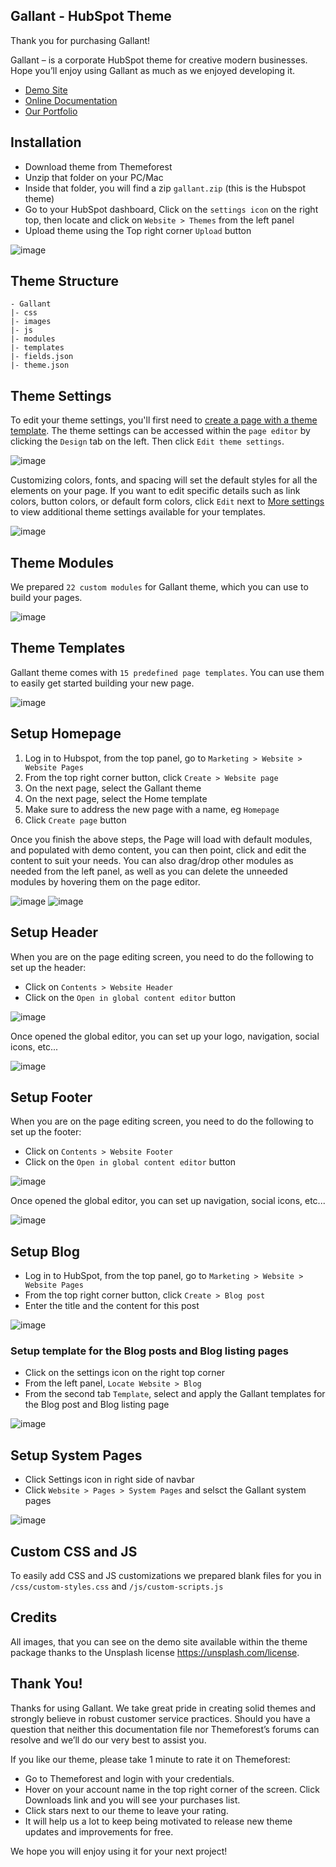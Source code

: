 ## Gallant - HubSpot Theme

Thank you for purchasing Gallant!

Gallant – is a corporate HubSpot theme for creative modern businesses. Hope you’ll enjoy using Gallant as much as we enjoyed developing it.

- [Demo Site](https://nkdev-19948095.hs-sites.com/gallant)
- [Online Documentation](https://nk-crew.github.io/hs-gallant-docs/)
- [Our Portfolio](https://1.envato.market/nk-portfolio)

## Installation

- Download theme from Themeforest
- Unzip that folder on your PC/Mac
- Inside that folder, you will find a zip `gallant.zip` (this is the Hubspot theme)
- Go to your HubSpot dashboard, Click on the `settings icon` on the right top, then locate and click on `Website > Themes` from the left panel
- Upload theme using the Top right corner `Upload` button

![image](https://user-images.githubusercontent.com/14810891/120102495-fa41e180-c153-11eb-9ab6-98987842d7f8.png)

## Theme Structure

```
- Gallant
|- css
|- images
|- js
|- modules
|- templates
|- fields.json
|- theme.json
```

## Theme Settings

To edit your theme settings, you'll first need to [create a page with a theme template](https://knowledge.hubspot.com/website-pages/edit-content-in-pages-using-a-website-theme#create-a-new-page). The theme settings can be accessed within the `page editor` by clicking the `Design` tab on the left. Then click `Edit theme settings`.

![image](https://user-images.githubusercontent.com/14810891/120103217-3a569380-c157-11eb-95ce-e1ff5416def5.png)

Customizing colors, fonts, and spacing will set the default styles for all the elements on your page. If you want to edit specific details such as link colors, button colors, or default form colors, click `Edit` next to [More settings](https://knowledge.hubspot.com/website-pages/edit-your-global-theme-settings#more-settings) to view additional theme settings available for your templates.

![image](https://user-images.githubusercontent.com/14810891/120103257-72f66d00-c157-11eb-888e-bb08d7f0dfa5.png)

## Theme Modules

We prepared `22 custom modules` for Gallant theme, which you can use to build your pages.

![image](https://user-images.githubusercontent.com/14810891/120104173-da162080-c15b-11eb-8f3a-4889614fccd5.png)

## Theme Templates

Gallant theme comes with `15 predefined page templates`. You can use them to easily get started building your new page.

![image](https://user-images.githubusercontent.com/14810891/120104110-94f1ee80-c15b-11eb-9cb7-72c9d4a25999.png)

## Setup Homepage

1. Log in to Hubspot, from the top panel, go to `Marketing > Website > Website Pages`
2. From the top right corner button, click `Create > Website page`
3. On the next page, select the Gallant theme
4. On the next page, select the Home template
5. Make sure to address the new page with a name, eg `Homepage`
6. Click `Create page` button

Once you finish the above steps, the Page will load with default modules, and populated with demo content, you can then point, click and edit the content to suit your needs. You can also drag/drop other modules as needed from the left panel, as well as you can delete the unneeded modules by hovering them on the page editor.

![image](https://user-images.githubusercontent.com/14810891/120103485-75a59200-c158-11eb-8cfd-98e1c2821b0b.png)
![image](https://user-images.githubusercontent.com/14810891/120103519-abe31180-c158-11eb-8fbb-094c9e9688d1.png)

## Setup Header

When you are on the page editing screen, you need to do the following to set up the header:

- Click on `Contents > Website Header`
- Click on the `Open in global content editor` button

![image](https://user-images.githubusercontent.com/14810891/120103745-d2557c80-c159-11eb-9c80-4108df269b6e.png)

Once opened the global editor, you can set up your logo, navigation, social icons, etc...

![image](https://user-images.githubusercontent.com/14810891/120103764-ec8f5a80-c159-11eb-99a7-837b43ede69a.png)

## Setup Footer

When you are on the page editing screen, you need to do the following to set up the footer:

- Click on `Contents > Website Footer`
- Click on the `Open in global content editor` button

![image](https://user-images.githubusercontent.com/14810891/120103851-4728b680-c15a-11eb-9cad-9bdfd4b46016.png)

Once opened the global editor, you can set up navigation, social icons, etc...

![image](https://user-images.githubusercontent.com/14810891/120103860-57d92c80-c15a-11eb-9aaf-325aa5542546.png)

## Setup Blog

- Log in to HubSpot, from the top panel, go to `Marketing > Website > Website Pages`
- From the top right corner button, click `Create > Blog post`
- Enter the title and the content for this post

![image](https://user-images.githubusercontent.com/14810891/120103941-be5e4a80-c15a-11eb-9325-a7b2ff3cbd0e.png)

### Setup template for the Blog posts and Blog listing pages

- Click on the settings icon on the right top corner
- From the left panel, `Locate Website > Blog`
- From the second tab `Template`, select and apply the Gallant templates for the Blog post and Blog listing page

![image](https://user-images.githubusercontent.com/14810891/120104060-565c3400-c15b-11eb-8c3f-51f1e83c99aa.png)

## Setup System Pages

- Click Settings icon in right side of navbar
- Click `Website > Pages > System Pages` and selsct the Gallant system pages

![image](https://user-images.githubusercontent.com/14810891/120104290-61639400-c15c-11eb-995f-0a25f9fd9d8b.png)


## Custom CSS and JS

To easily add CSS and JS customizations we prepared blank files for you in `/css/custom-styles.css` and `/js/custom-scripts.js`

## Credits

All images, that you can see on the demo site available within the theme package thanks to the Unsplash license https://unsplash.com/license.

## Thank You!

Thanks for using Gallant. We take great pride in creating solid themes and strongly believe in robust customer service practices. Should you have a question that neither this documentation file nor Themeforest’s forums can resolve and we’ll do our very best to assist you.

If you like our theme, please take 1 minute to rate it on Themeforest:

- Go to Themeforest and login with your credentials.
- Hover on your account name in the top right corner of the screen. Click Downloads link and you will see your purchases list.
- Click stars next to our theme to leave your rating.
- It will help us a lot to keep being motivated to release new theme updates and improvements for free.

We hope you will enjoy using it for your next project!
